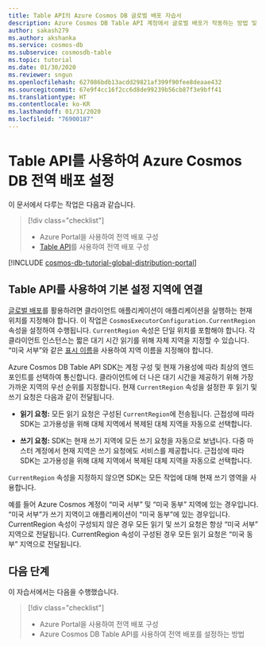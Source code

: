 ```yaml
---
title: Table API의 Azure Cosmos DB 글로벌 배포 자습서
description: Azure Cosmos DB Table API 계정에서 글로벌 배포가 작동하는 방법 및 기본 지역 목록을 구성하는 방법 알아보기
author: sakash279
ms.author: akshanka
ms.service: cosmos-db
ms.subservice: cosmosdb-table
ms.topic: tutorial
ms.date: 01/30/2020
ms.reviewer: sngun
ms.openlocfilehash: 627086bdb13acdd29821af399f90fee8deaae432
ms.sourcegitcommit: 67e9f4cc16f2cc6d8de99239b56cb87f3e9bff41
ms.translationtype: HT
ms.contentlocale: ko-KR
ms.lasthandoff: 01/31/2020
ms.locfileid: "76900187"
---
```

# <a name="set-up-azure-cosmos-db-global-distribution-using-the-table-api"></a>Table API를 사용하여 Azure Cosmos DB 전역 배포 설정

이 문서에서 다루는 작업은 다음과 같습니다. 

> [!div class="checklist"]
> * Azure Portal을 사용하여 전역 배포 구성
> * [Table API](table-introduction.md)를 사용하여 전역 배포 구성

[!INCLUDE [cosmos-db-tutorial-global-distribution-portal](../../includes/cosmos-db-tutorial-global-distribution-portal.md)]


## <a name="connecting-to-a-preferred-region-using-the-table-api"></a>Table API를 사용하여 기본 설정 지역에 연결

[글로벌 배포](distribute-data-globally.md)를 활용하려면 클라이언트 애플리케이션이 애플리케이션을 실행하는 현재 위치를 지정해야 합니다. 이 작업은 `CosmosExecutorConfiguration.CurrentRegion` 속성을 설정하여 수행됩니다. `CurrentRegion` 속성은 단일 위치를 포함해야 합니다. 각 클라이언트 인스턴스는 짧은 대기 시간 읽기를 위해 자체 지역을 지정할 수 있습니다. “미국 서부”와 같은 [표시 이름](https://msdn.microsoft.com/library/azure/gg441293.aspx)을 사용하여 지역 이름을 지정해야 합니다. 

Azure Cosmos DB Table API SDK는 계정 구성 및 현재 가용성에 따라 최상의 엔드포인트를 선택하여 통신합니다. 클라이언트에 더 나은 대기 시간을 제공하기 위해 가장 가까운 지역의 우선 순위를 지정합니다. 현재 `CurrentRegion` 속성을 설정한 후 읽기 및 쓰기 요청은 다음과 같이 전달됩니다.

* **읽기 요청:** 모든 읽기 요청은 구성된 `CurrentRegion`에 전송됩니다. 근접성에 따라 SDK는 고가용성을 위해 대체 지역에서 복제된 대체 지역을 자동으로 선택합니다.

* **쓰기 요청:** SDK는 현재 쓰기 지역에 모든 쓰기 요청을 자동으로 보냅니다. 다중 마스터 계정에서 현재 지역은 쓰기 요청에도 서비스를 제공합니다. 근접성에 따라 SDK는 고가용성을 위해 대체 지역에서 복제된 대체 지역을 자동으로 선택합니다.

`CurrentRegion` 속성을 지정하지 않으면 SDK는 모든 작업에 대해 현재 쓰기 영역을 사용합니다.

예를 들어 Azure Cosmos 계정이 “미국 서부” 및 “미국 동부” 지역에 있는 경우입니다. “미국 서부”가 쓰기 지역이고 애플리케이션이 “미국 동부”에 있는 경우입니다. CurrentRegion 속성이 구성되지 않은 경우 모든 읽기 및 쓰기 요청은 항상 “미국 서부” 지역으로 전달됩니다. CurrentRegion 속성이 구성된 경우 모든 읽기 요청은 “미국 동부” 지역으로 전달됩니다.

## <a name="next-steps"></a>다음 단계

이 자습서에서는 다음을 수행했습니다.

> [!div class="checklist"]
> * Azure Portal을 사용하여 전역 배포 구성
> * Azure Cosmos DB Table API를 사용하여 전역 배포를 설정하는 방법

